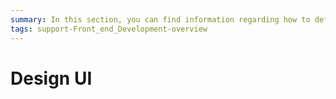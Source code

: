 ```yaml
---
summary: In this section, you can find information regarding how to define the navigation and user interface of your applications (CSS, Layout, Images), and how to gather and validate input from users.
tags: support-Front_end_Development-overview
---
```


# Design UI